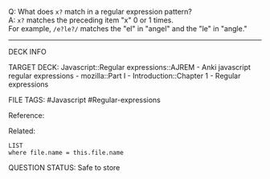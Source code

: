 Q: What does `x?` match in a regular expression pattern?  
A: `x?` matches the preceding item "x" 0 or 1 times.  
For example, `/e?le?/` matches the "el" in "angel" and the "le" in "angle."
<!--ID: 1693833350818-->

---

DECK INFO

TARGET DECK: Javascript::Regular expressions::AJREM - Anki javascript regular expressions - mozilla::Part I - Introduction::Chapter 1 - Regular expressions

FILE TAGS: #Javascript #Regular-expressions

Reference:

Related:

```dataview
LIST
where file.name = this.file.name
```



QUESTION STATUS: Safe to store